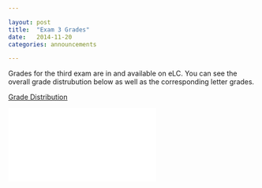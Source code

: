 ```yaml
---

layout: post
title:  "Exam 3 Grades"
date:   2014-11-20
categories: announcements 

---
```


Grades for the third exam are in and available on eLC. You can see the overall grade distrubution below as well as the corresponding letter grades.

[Grade Distribution][grades]

![Grade Distribution](/calc2/exam3_grade_distribution.pdf)

[grades]: /calc2/exam3_grade_distribution.pdf

